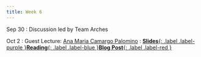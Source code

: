 ```yaml
---
title: Week 6
---
```


Sep 30
: Discussion led by Team Arches

Oct 2
: Guest Lecture: [Ana Maria Camargo Palomino](https://www.linkedin.com/in/ana-mar%C3%ADa-camargo-palomino-4b265226)
: [**Slides**{: .label .label-purple }](#)[**Reading**{: .label .label-blue }](#)[**Blog Post**{: .label .label-red }](https://canvas.vt.edu/courses/212567/discussion_topics/2151620)